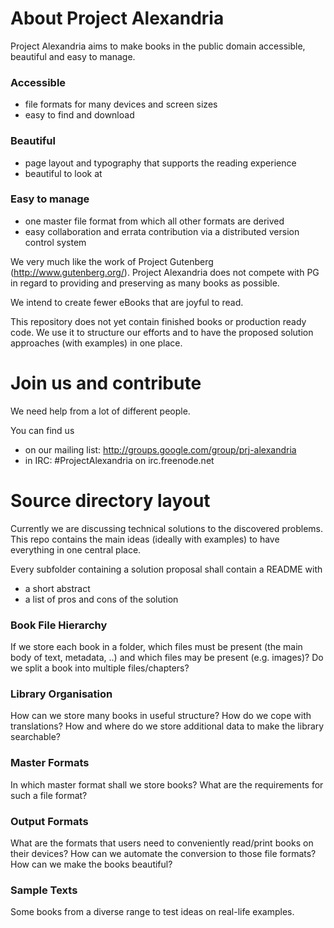# About Project Alexandria
Project Alexandria aims to make books in the public domain accessible, beautiful and easy to manage.

### Accessible
- file formats for many devices and screen sizes
- easy to find and download

### Beautiful
- page layout and typography that supports the reading experience
- beautiful to look at

### Easy to manage
- one master file format from which all other formats are derived
- easy collaboration and errata contribution via a distributed version control system

We very much like the work of Project Gutenberg (http://www.gutenberg.org/).
Project Alexandria does not compete with PG in regard to providing and preserving as many books as possible.

We intend to create fewer eBooks that are joyful to read.

This repository does not yet contain finished books or production ready code.
We use it to structure our efforts and to have the proposed solution approaches (with examples) in one place.

# Join us and contribute
We need help from a lot of different people.

You can find us
- on our mailing list: http://groups.google.com/group/prj-alexandria
- in IRC: #ProjectAlexandria on irc.freenode.net

# Source directory layout
Currently we are discussing technical solutions to the discovered problems.
This repo contains the main ideas (ideally with examples) to have everything in one central place.

Every subfolder containing a solution proposal shall contain a README with
- a short abstract
- a list of pros and cons of the solution

### Book File Hierarchy
If we store each book in a folder, which files must be present (the main body of text, metadata, ..) and which files may be present (e.g. images)?
Do we split a book into multiple files/chapters?

### Library Organisation
How can we store many books in useful structure?
How do we cope with translations?
How and where do we store additional data to make the library searchable?

### Master Formats
In which master format shall we store books?
What are the requirements for such a file format?

### Output Formats
What are the formats that users need to conveniently read/print books on their devices?
How can we automate the conversion to those file formats?
How can we make the books beautiful?

### Sample Texts
Some books from a diverse range to test ideas on real-life examples.
